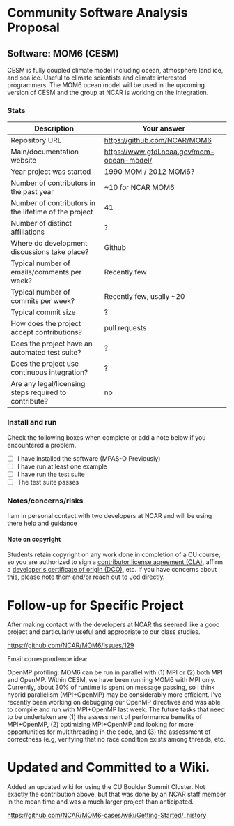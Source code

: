 # Community Software Analysis Proposal

## Software: MOM6 (CESM)

CESM is fully coupled climate model including ocean, atmosphere land ice, and sea ice. Useful to climate scientists and climate interested programmers. The MOM6 ocean model will be used in the upcoming version of CESM and the group at NCAR is working on the integration.

### Stats

| Description | Your answer |
|---------|-----------|
| Repository URL |  https://github.com/NCAR/MOM6  |
| Main/documentation website |  https://www.gfdl.noaa.gov/mom-ocean-model/   |
| Year project was started | 1990 MOM / 2012 MOM6?  |
| Number of contributors in the past year | ~10 for NCAR MOM6 |
| Number of contributors in the lifetime of the project | 41 |
| Number of distinct affiliations | ? |
| Where do development discussions take place? | Github |
| Typical number of emails/comments per week? | Recently few   |
| Typical number of commits per week? | Recently few, usally ~20 |
| Typical commit size | ? |
| How does the project accept contributions? | pull requests   |
| Does the project have an automated test suite? | ? |
| Does the project use continuous integration? | ? |
| Are any legal/licensing steps required to contribute? | no |

### Install and run

Check the following boxes when complete or add a note below if you
encountered a problem.
- [ ] I have installed the software (MPAS-O Previously)
- [ ] I have run at least one example
- [ ] I have run the test suite
- [ ] The test suite passes

### Notes/concerns/risks

I am in personal contact with two developers at NCAR and will be using there help and guidance

#### Note on copyright
Students retain copyright on any work done in completion of a CU
course, so you are authorized to sign a [contributor license
agreement (CLA)](https://en.wikipedia.org/wiki/Contributor_License_Agreement),
affirm a [developer's certificate of
origin (DCO)](https://en.wikipedia.org/wiki/Developer_Certificate_of_Origin),
etc.  If you have concerns about this, please note them and/or reach
out to Jed directly.


# Follow-up for Specific Project
After making contact with the developers at NCAR ths seemed like a good project and particularly useful and appropriate to our class studies.

https://github.com/NCAR/MOM6/issues/129

Email correspondence idea:

OpenMP profiling: MOM6 can be run in parallel with (1) MPI or  (2) both MPI and OpenMP. Within CESM, we have been running MOM6 with MPI only. Currently, about 30% of runtime is spent on message passing, so I think hybrid parallelism (MPI+OpenMP) may be considerably more efficient. I've recently been working on debugging our OpenMP directives and was able to compile and run with MPI+OpenMP last week. The future tasks that need to be undertaken are (1) the assessment of performance benefits of MPI+OpenMP,  (2) optimizing MPI+OpenMP and looking for more opportunities for multithreading in the code, and (3) the assessment of correctness (e.g, verifying that no race condition exists among threads, etc. 

# Updated and Committed to a Wiki.

Added an updated wiki for using the CU Boulder Summit Cluster. Not exactly the contribution above, but that was done by an NCAR staff member in the mean time and was a much larger project than anticipated.

https://github.com/NCAR/MOM6-cases/wiki/Getting-Started/_history